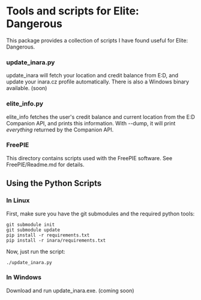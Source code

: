 # Tools and scripts for Elite: Dangerous

This package provides a collection of scripts I have found useful for Elite: Dangerous.

### update_inara.py

update_inara will fetch your location and credit balance from E:D,
and update your inara.cz profile automatically. There is also a Windows binary available. (soon)


### elite_info.py

elite_info fetches the user's credit balance and current location from the E:D Companion API,
and prints this information. With --dump, it will print *everything* returned by the Companion API.


### FreePIE

This directory contains scripts used with the FreePIE software. See FreePIE/Readme.md for details.


## Using the Python Scripts

### In Linux

First, make sure you have the git submodules and the required python tools:

    git submodule init
    git submodule update
    pip install -r requirements.txt
    pip install -r inara/requirements.txt

Now, just run the script:

    ./update_inara.py

### In Windows

Download and run update_inara.exe. (coming soon)
